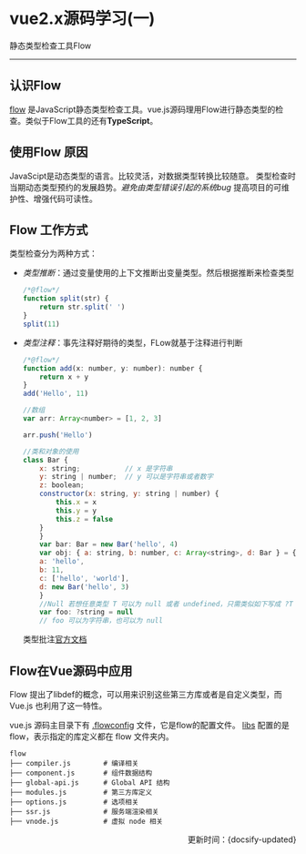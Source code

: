 # vue2.x源码学习(一)

静态类型检查工具Flow
* * *
## 认识Flow
[flow](https://flow.org/) 是JavaScript静态类型检查工具。vue.js源码理用Flow进行静态类型的检查。类似于Flow工具的还有**TypeScript**。
## 使用Flow 原因
JavaScipt是动态类型的语言。比较灵活，对数据类型转换比较随意。 类型检查时当期动态类型预约的发展趋势。*避免由类型错误引起的系统bug* 提高项目的可维护性、增强代码可读性。
## Flow 工作方式
类型检查分为两种方式：

+ *类型推断*：通过变量使用的上下文推断出变量类型。然后根据推断来检查类型

    ```js
    /*@flow*/
    function split(str) {
        return str.split(' ')
    }
    split(11)
    ```
+ *类型注释*：事先注释好期待的类型，FLow就基于注释进行判断
    ```js
    /*@flow*/
    function add(x: number, y: number): number {
        return x + y
    }
    add('Hello', 11)

    //数组
    var arr: Array<number> = [1, 2, 3]

    arr.push('Hello')

    //类和对象的使用
    class Bar {
        x: string;           // x 是字符串
        y: string | number;  // y 可以是字符串或者数字
        z: boolean;
        constructor(x: string, y: string | number) {
            this.x = x
            this.y = y
            this.z = false
        }
        }
        var bar: Bar = new Bar('hello', 4)
        var obj: { a: string, b: number, c: Array<string>, d: Bar } = {
        a: 'hello',
        b: 11,
        c: ['hello', 'world'],
        d: new Bar('hello', 3)
        }
        //Null 若想任意类型 T 可以为 null 或者 undefined，只需类似如下写成 ?T 的格式即可。
        var foo: ?string = null
        // foo 可以为字符串，也可以为 null 
    ```
    类型批注[官方文档](https://flow.org/en/docs/types/)

## Flow在Vue源码中应用
Flow 提出了libdef的概念，可以用来识别这些第三方库或者是自定义类型，而 Vue.js 也利用了这一特性。

vue.js 源码主目录下有 <u>.flowconfig</u> 文件，它是flow的配置文件。
<u>libs</u> 配置的是 flow，表示指定的库定义都在 flow 文件夹内。
```
flow
├── compiler.js        # 编译相关
├── component.js       # 组件数据结构
├── global-api.js      # Global API 结构
├── modules.js         # 第三方库定义
├── options.js         # 选项相关
├── ssr.js             # 服务端渲染相关
├── vnode.js           # 虚拟 node 相关
```

<p align="right">更新时间：{docsify-updated}</p>
